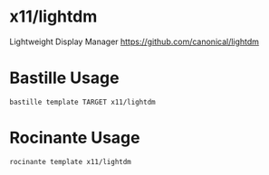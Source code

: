 # x11/lightdm
Lightweight Display Manager
https://github.com/canonical/lightdm

# Bastille Usage
```shell
bastille template TARGET x11/lightdm
```

# Rocinante Usage
```shell
rocinante template x11/lightdm
```
